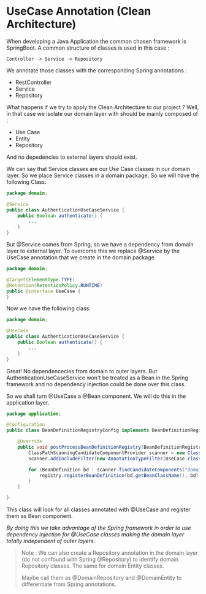 # UseCase Annotation (Clean Architecture)

When developing a Java Application the common chosen framework is SpringBoot.
A common structure of classes is used in this case :

    Controller -> Service -> Repository

We annotate those classes with the corresponding Spring annotations :
- RestController
- Service
- Repository

What happens if we try to apply the Clean Architecture to our project ?
Well, in that case we isolate our domain layer with should be mainly composed of :
- Use Case
- Entity
- Repository

And no depedencies to external layers should exist.

We can say that Service classes are our Use Case classes in our domain layer.
So we place Service classes in a domain package. So we will have the following Class:

```java
package domain;

@Service
public class AuthenticationUseCaseService {
    public Boolean authenticate() {
        ...
    }
}
```

But @Service comes from Spring, so we have a dependency from domain layer to external layer.
To overcome this we replace @Service by the UseCase annotation that we create in the domain package.

```java
package domain;

@Target(ElementType.TYPE)
@Retention(RetentionPolicy.RUNTIME)
public @interface UseCase {
}
```

Now we have the following class:

```java
package domain;

@UseCase
public class AuthenticationUseCaseService {
    public Boolean authenticate() {
        ...
    }
}
```

Great! No dependencecies from domain to outer layers.
But AuthenticationUseCaseService won't be treated as a Bean in the Spring framework and no dependency injection could be done over this class.

So we shall turn @UseCase a @Bean component.
We will do this in the application layer.

```java
package application;

@Configuration
public class BeanDefinitionRegistryConfig implements BeanDefinitionRegistryPostProcessor {

    @Override
    public void postProcessBeanDefinitionRegistry(BeanDefinitionRegistry registry) throws BeansException {
        ClassPathScanningCandidateComponentProvider scanner = new ClassPathScanningCandidateComponentProvider(false);
        scanner.addIncludeFilter(new AnnotationTypeFilter(UseCase.class));

        for (BeanDefinition bd : scanner.findCandidateComponents("domain")) {
            registry.registerBeanDefinition(bd.getBeanClassName(), bd);
        }
    }

}
```

This class will look for all classes annotated with @UseCase and register them as Bean component.

*By doing this we take advantage of the Spring framework in order to use dependency injection for @UseCase classes making the domain layer totally independent of outer layers.*

> Note :
> We can also create a Repository annotation in the domain layer (do not confound with Spring @Repository) to identify domain Repository classes.
> The same for domain Entity classes.
> 
> Maybe call them as @DomainRepository and @DomainEntity to differentiate from Spring annotations.